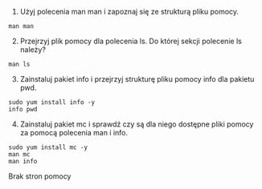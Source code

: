 1. Użyj polecenia man man i zapoznaj się ze strukturą pliku pomocy.
```
man man
```

2. Przejrzyj plik pomocy dla polecenia ls. Do której sekcji polecenie ls należy?
```
man ls
```

3. Zainstaluj pakiet info i przejrzyj strukturę pliku pomocy info dla pakietu pwd.
```
sudo yum install info -y
info pwd
```

4. Zainstaluj pakiet mc i sprawdź czy są dla niego dostępne pliki pomocy za pomocą polecenia man i info.
```
sudo yum install mc -y
man mc
man info
```
Brak stron pomocy